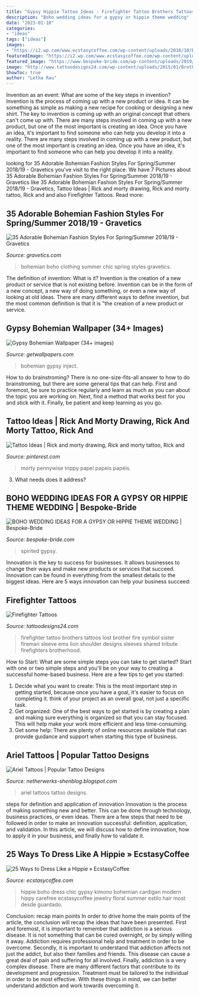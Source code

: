 ```yaml
---
title: "Gypsy Hippie Tattoo Ideas : Firefighter Tattoo Brothers Tattoos Lost Brother Fire Symbol Sister Fireman Sleeve Ems Lion Shoulder Designs Sleeves Shared Tribute Firefighters Brotherhood"
description: "Boho wedding ideas for a gypsy or hippie theme wedding"
date: "2023-01-10"
categories:
- "ideas"
tags: ["ideas"]
images:
- "https://i2.wp.com/www.ecstasycoffee.com/wp-content/uploads/2016/10/Boho-chic-bohemian-boho-style-hippy-hippie.jpg?resize=564%2C846"
featuredImage: "https://i2.wp.com/www.ecstasycoffee.com/wp-content/uploads/2016/10/Boho-chic-bohemian-boho-style-hippy-hippie.jpg?resize=564%2C846"
featured_image: "https://www.bespoke-bride.com/wp-content/uploads/2019/07/BOHO-WEDDING-DECORATION-IDEAS-GYPSY-HIPPIE-WEDDING-THEME-9-768x1152.jpg"
image: "http://www.tattoodesigns24.com/wp-content/uploads/2015/01/Brothers-Lost-Firefighter-Tattoo.jpg"
ShowToc: true
author: "Letha Rau"
---
```



Invention as an event: What are some of the key steps in invention?
Invention is the process of coming up with a new product or idea. It can be something as simple as making a new recipe for cooking or designing a new shirt. The key to invention is coming up with an original concept that others can't come up with. There are many steps involved in coming up with a new product, but one of the most important is creating an idea. Once you have an idea, it's important to find someone who can help you develop it into a reality. There are many steps involved in coming up with a new product, but one of the most important is creating an idea. Once you have an idea, it's important to find someone who can help you develop it into a reality.

	

		
looking for 35 Adorable Bohemian Fashion Styles For Spring/Summer 2018/19 - Gravetics you've visit to the right place. We have 7 Pictures about 35 Adorable Bohemian Fashion Styles For Spring/Summer 2018/19 - Gravetics like 35 Adorable Bohemian Fashion Styles For Spring/Summer 2018/19 - Gravetics, Tattoo Ideas | Rick and morty drawing, Rick and morty tattoo, Rick and and also Firefighter Tattoos. Read more:
		
    
## 35 Adorable Bohemian Fashion Styles For Spring/Summer 2018/19 - Gravetics

<img loading=lazy src="http://www.gravetics.com/wp-content/uploads/2017/02/Boho-Chic-Bohemian-Style-Clothing-Dresses2.jpg" onerror="this.onerror=null;this.src='https://tse4.mm.bing.net/th?id=OIP.M0W4Z66X5OAYg7jhtg75HQHaP1&amp;pid=15.1';" alt="35 Adorable Bohemian Fashion Styles For Spring/Summer 2018/19 - Gravetics">

_Source: gravetics.com_

>bohemian boho clothing summer chic spring styles gravetics. 

	

The definition of invention: What is it?
Invention is the creation of a new product or service that is not existing before. Invention can be in the form of a new concept, a new way of doing something, or even a new way of looking at old ideas. There are many different ways to define invention, but the most common definition is that it is "the creation of a new product or service.

    
## Gypsy Bohemian Wallpaper (34+ Images)

<img loading=lazy src="http://getwallpapers.com/wallpaper/full/4/4/3/353292.jpg" onerror="this.onerror=null;this.src='https://tse3.mm.bing.net/th?id=OIP.XPqmk3ZladV_mmTXZgvZbwHaLH&amp;pid=15.1';" alt="Gypsy Bohemian Wallpaper (34+ images)">

_Source: getwallpapers.com_

>bohemian gypsy inject. 

	

How to do brainstroming?
There is no one-size-fits-all answer to how to do brainstroming, but there are some general tips that can help. First and foremost, be sure to practice regularly and learn as much as you can about the topic you are working on. Next, find a method that works best for you and stick with it. Finally, be patient and keep learning as you go.

    
## Tattoo Ideas | Rick And Morty Drawing, Rick And Morty Tattoo, Rick And

<img loading=lazy src="https://i.pinimg.com/736x/dc/9b/08/dc9b08a43e03fc7bd3b1191980368637.jpg" onerror="this.onerror=null;this.src='https://tse2.mm.bing.net/th?id=OIP.2fY3ZwA_gY1EKC2EN6HkkAHaKz&amp;pid=15.1';" alt="Tattoo Ideas | Rick and morty drawing, Rick and morty tattoo, Rick and">

_Source: pinterest.com_

>morty pennywise trippy papel papeis papéis. 

	

3) What needs does it address?

    
## BOHO WEDDING IDEAS FOR A GYPSY OR HIPPIE THEME WEDDING | Bespoke-Bride

<img loading=lazy src="https://www.bespoke-bride.com/wp-content/uploads/2019/07/BOHO-WEDDING-DECORATION-IDEAS-GYPSY-HIPPIE-WEDDING-THEME-9-768x1152.jpg" onerror="this.onerror=null;this.src='https://tse2.mm.bing.net/th?id=OIP.EbUrCiV41ZWLcFHOOFfM9QHaLH&amp;pid=15.1';" alt="BOHO WEDDING IDEAS FOR A GYPSY OR HIPPIE THEME WEDDING | Bespoke-Bride">

_Source: bespoke-bride.com_

>spirited gypsy. 

	

Innovation is the key to success for businesses. It allows businesses to change their ways and make new products or services that succeed. Innovation can be found in everything from the smallest details to the biggest ideas. Here are 5 ways innovation can help your business succeed: 

    
## Firefighter Tattoos

<img loading=lazy src="http://www.tattoodesigns24.com/wp-content/uploads/2015/01/Brothers-Lost-Firefighter-Tattoo.jpg" onerror="this.onerror=null;this.src='https://tse3.mm.bing.net/th?id=OIP.WDqBJqZYgcJqyaxDq1YmQQHaLG&amp;pid=15.1';" alt="Firefighter Tattoos">

_Source: tattoodesigns24.com_

>firefighter tattoo brothers tattoos lost brother fire symbol sister fireman sleeve ems lion shoulder designs sleeves shared tribute firefighters brotherhood. 

	

How to Start: What are some simple steps you can take to get started?
Start with one or two simple steps and you'll be on your way to creating a successful home-based business. Here are a few tips to get you started: 
1. Decide what you want to create: This is the most important step in getting started, because once you have a goal, it's easier to focus on completing it. think of your project as an overall goal, not just a specific task. 
2. Get organized: One of the best ways to get started is by creating a plan and making sure everything is organized so that you can stay focused. This will help make your work more efficient and less time-consuming. 
3. Get some help: There are plenty of online resources available that can provide guidance and support when starting this type of business.

    
## Ariel Tattoos | Popular Tattoo Designs

<img loading=lazy src="http://2.bp.blogspot.com/-2bQ8PmqAZYE/UQZTt6TmyPI/AAAAAAAAMqg/Uk7z7pSDpEE/s1600/Img86057_ariel.jpg" onerror="this.onerror=null;this.src='https://tse2.mm.bing.net/th?id=OIP.hEzWHwqTrm__HVPOv7wfPQHaLf&amp;pid=15.1';" alt="Ariel Tattoos | Popular Tattoo Designs">

_Source: netherwerks-shenblog.blogspot.com_

>ariel tattoos tattoo designs. 

	

steps for definition and application of innovation
Innovation is the process of making something new and better. This can be done through technology, business practices, or even ideas. There are a few steps that need to be followed in order to make an innovation successful: definition, application, and validation. In this article, we will discuss how to define innovation, how to apply it in your business, and finally how to validate it.

    
## 25 Ways To Dress Like A Hippie » EcstasyCoffee

<img loading=lazy src="https://i2.wp.com/www.ecstasycoffee.com/wp-content/uploads/2016/10/Boho-chic-bohemian-boho-style-hippy-hippie.jpg?resize=564%2C846" onerror="this.onerror=null;this.src='https://tse2.mm.bing.net/th?id=OIP.ntYkTTTeLW4j6Q3F2B8f9QHaLH&amp;pid=15.1';" alt="25 Ways to Dress Like a Hippie » EcstasyCoffee">

_Source: ecstasycoffee.com_

>hippie boho dress chic gypsy kimono bohemian cardigan modern hippy carefree ecstasycoffee jewelry floral summer estilo hair most desde guardado. 

	

Conclusion: recap main points
In order to drive home the main points of the article, the conclusion will recap the ideas that have been presented. First and foremost, it is important to remember that addiction is a serious disease. It is not something that can be cured overnight, or by simply willing it away. Addiction requires professional help and treatment in order to be overcome. Secondly, it is important to understand that addiction affects not just the addict, but also their families and friends. This disease can cause a great deal of pain and suffering for all involved. Finally, addiction is a very complex disease. There are many different factors that contribute to its development and progression. Treatment must be tailored to the individual in order to be most effective. With these things in mind, we can better understand addiction and work towards overcoming it.


